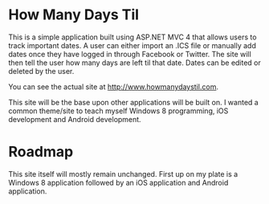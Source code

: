 How Many Days Til
==================

This is a simple application built using ASP.NET MVC 4 that allows users to track important dates. A user can either import an .ICS file or manually add dates once they have logged in through Facebook or Twitter. The site will then tell the user how many days are left til that date. Dates can be edited or deleted by the user.

You can see the actual site at http://www.howmanydaystil.com.

This site will be the base upon other applications will be built on. I wanted a common theme/site to teach myself Windows 8 programming, iOS development and Android development.


Roadmap
==================
This site itself will mostly remain unchanged. First up on my plate is a Windows 8 application followed by an iOS application and Android application.


